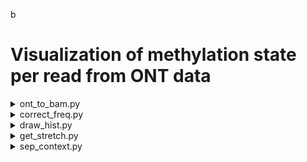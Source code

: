 b
  # Visualization of methylation state per read from ONT data


<details>
  <summary>ont_to_bam.py</summary>
  # Visualization of methylation state per read from ONT data
</details>



<details>
  <summary>correct_freq.py</summary>
</details>



<details>
  <summary>draw_hist.py</summary>
</details>

<details>
  <summary>get_stretch.py</summary>
</details>



<details>
  <summary>sep_context.py</summary>
</details>
